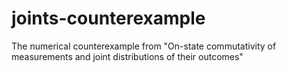 # joints-counterexample
The numerical counterexample from "On-state commutativity of measurements and joint distributions of their outcomes"
